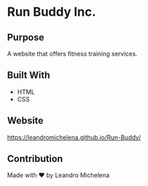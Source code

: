 # Run Buddy Inc.

## Purpose
A website that offers fitness training services.

## Built With
* HTML
* CSS

## Website
https://leandromichelena.github.io/Run-Buddy/

## Contribution
Made with ❤️ by Leandro Michelena
